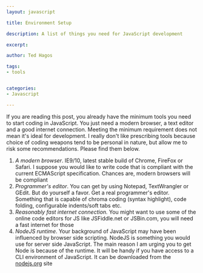 ```yaml
---
layout: javascript

title: Environment Setup

description: A list of things you need for JavaScript development

excerpt: 

author: Ted Hagos

tags:
- tools


categories:
- Javascript

---
```



If you are reading this post, you already have the minimum tools you need to start coding in JavaScript. You just need a modern browser, a text editor and a good internet connection. Meeting the minimum requirement does not mean it's ideal for development. I really don't like prescribing tools because choice of coding weapons tend to be personal in nature, but allow me to risk some recommendations. Please find them below.

1. *A modern browser*. IE9/10, latest stable build of Chrome, FireFox or Safari. I suppose you would like to write code that is compliant with the current ECMAScript specification. Chances are, modern browsers will be compliant
2. *Programmer's editor*. You can get by using Notepad, TextWrangler or GEdit. But do yourself a favor. Get a real programmer's editor. Something that is capable of chroma coding (syntax highlight), code folding, configurable indents/soft tabs etc.
3. *Reasonably fast internet connection.* You might want to use some of the online code editors for JS like JSFiddle.net or JSBin.com, you will need a fast internet for those
4. *NodeJS runtime*. Your background of JavaScript may have been influenced by browser side scripting. NodeJS is something you would use for server side JavaScript. The main reason I am urging you to get Node is because of the runtime. It will be handy if you have access to a CLI environment of JavaScript. It can be downloaded from the [nodejs.org](http://nodejs.org) site

